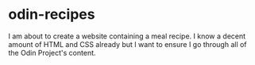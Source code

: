 # odin-recipes
I am about to create a website containing a meal recipe. 
I know a decent amount of HTML and CSS already but I want to 
ensure I go through all of the Odin Project's content.